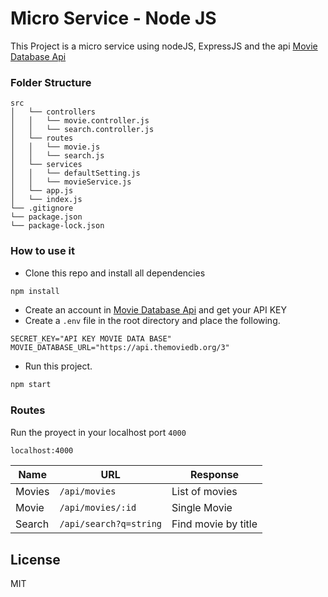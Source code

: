 # Micro Service - Node JS

This Project is a micro service using nodeJS, ExpressJS and the api [Movie Database Api](https://www.themoviedb.org/documentation/api)

### Folder Structure

```
src
│   └── controllers
│   │   └── movie.controller.js
│   │   └── search.controller.js
│   └── routes
│   │   └── movie.js
│   │   └── search.js
│   └── services
│   │   └── defaultSetting.js
│   │   └── movieService.js
│   └── app.js
│   └── index.js
└── .gitignore
└── package.json
└── package-lock.json
```

### How to use it

- Clone this repo and install all dependencies

```sh
npm install
```

- Create an account in [Movie Database Api](https://www.themoviedb.org/documentation/api) and get your API KEY
- Create a `.env` file in the root directory and place the following.

```
SECRET_KEY="API KEY MOVIE DATA BASE"
MOVIE_DATABASE_URL="https://api.themoviedb.org/3"
```

- Run this project.

```sh
npm start
```

### Routes

Run the proyect in your localhost port `4000`

```sh
localhost:4000
```

| Name   | URL                    | Response            |
| ------ | ---------------------- | ------------------- |
| Movies | `/api/movies`          | List of movies      |
| Movie  | `/api/movies/:id`      | Single Movie        |
| Search | `/api/search?q=string` | Find movie by title |

## License

MIT
